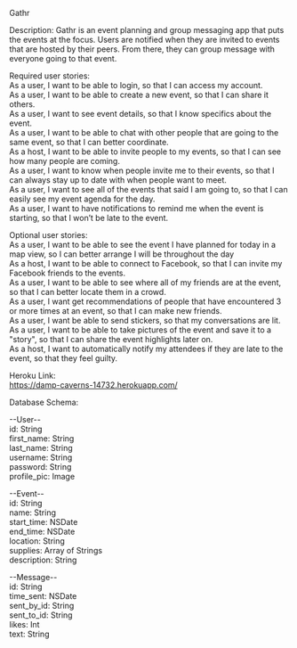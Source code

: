 Gathr

Description:
Gathr is an event planning and group messaging app that puts the events at the focus.  Users are notified when they are invited to events that are hosted by their peers. From there, they can group message with everyone going to that event.

Required user stories: <br />
As a user, I want to be able to login, so that I can access my account. <br />
As a user, I want to be able to create a new event, so that I can share it others. <br />
As a user, I want to see event details, so that I know specifics about the event. <br />
As a user, I want to be able to chat with other people that are going to the same event, so that I can better coordinate. <br />
As a host, I want to be able to invite people to my events, so that I can see how many people are coming. <br />
As a user, I want to know when people invite me to their events, so that I can always stay up to date with when people want to meet. <br />
As a user, I want to see all of the events that said I am going to, so that I can easily see my event agenda for the day. <br />
As a user, I want to have notifications to remind me when the event is starting, so that I won’t be late to the event. 

Optional user stories: <br />
As a user, I want to be able to see the event I have planned for today in a map view, so I can better arrange I will be throughout the day <br />
As a host, I want to be able to connect to Facebook, so that I can invite my Facebook friends to the events. <br />
As a user, I want to be able to see where all of my friends are at the event, so that I can better locate them in a crowd. <br />
As a user, I want get recommendations of people that have encountered 3 or more times at an event, so that I can make new friends. <br />
As a user, I want be able to send stickers, so that my conversations are lit. <br />
As a user, I want to be able to take pictures of the event and save it to a "story", so that I can share the event highlights later on. <br />
As a host, I want to automatically notify my attendees if they are late to the event, so that they feel guilty.

Heroku Link: <br />
https://damp-caverns-14732.herokuapp.com/ 

Database Schema:

--User-- <br />
id: String <br />
first_name: String <br />
last_name: String <br />
username: String <br />
password: String <br />
profile_pic: Image 

--Event-- <br />
id: String <br />
name: String <br />
start_time: NSDate <br />
end_time: NSDate <br />
location: String <br />
supplies: Array of Strings <br />
description: String

--Message-- <br />
id: String <br />
time_sent: NSDate <br />
sent_by_id: String <br />
sent_to_id: String <br />
likes: Int <br />
text: String

